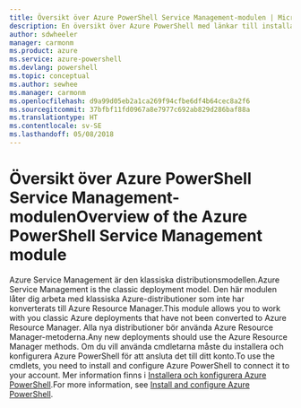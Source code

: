 ```yaml
---
title: Översikt över Azure PowerShell Service Management-modulen | Microsoft Docs
description: En översikt över Azure PowerShell med länkar till installation och konfiguration.
author: sdwheeler
manager: carmonm
ms.product: azure
ms.service: azure-powershell
ms.devlang: powershell
ms.topic: conceptual
ms.author: sewhee
ms.manager: carmonm
ms.openlocfilehash: d9a99d05eb2a1ca269f94cfbe6df4b64cec8a2f6
ms.sourcegitcommit: 37bfbf11fd0967a8e7977c692ab829d286baf88a
ms.translationtype: HT
ms.contentlocale: sv-SE
ms.lasthandoff: 05/08/2018
---
```

# <a name="overview-of-the-azure-powershell-service-management-module"></a><span data-ttu-id="588a9-103">Översikt över Azure PowerShell Service Management-modulen</span><span class="sxs-lookup"><span data-stu-id="588a9-103">Overview of the Azure PowerShell Service Management module</span></span>

<span data-ttu-id="588a9-104">Azure Service Management är den klassiska distributionsmodellen.</span><span class="sxs-lookup"><span data-stu-id="588a9-104">Azure Service Management is the classic deployment model.</span></span> <span data-ttu-id="588a9-105">Den här modulen låter dig arbeta med klassiska Azure-distributioner som inte har konverterats till Azure Resource Manager.</span><span class="sxs-lookup"><span data-stu-id="588a9-105">This module allows you to work with you classic Azure deployments that have not been converted to Azure Resource Manager.</span></span> <span data-ttu-id="588a9-106">Alla nya distributioner bör använda Azure Resource Manager-metoderna.</span><span class="sxs-lookup"><span data-stu-id="588a9-106">Any new deployments should use the Azure Resource Manager methods.</span></span> <span data-ttu-id="588a9-107">Om du vill använda cmdletarna måste du installera och konfigurera Azure PowerShell för att ansluta det till ditt konto.</span><span class="sxs-lookup"><span data-stu-id="588a9-107">To use the cmdlets, you need to install and configure Azure PowerShell to connect it to your account.</span></span> <span data-ttu-id="588a9-108">Mer information finns i [Installera och konfigurera Azure PowerShell](install-azure-ps.md).</span><span class="sxs-lookup"><span data-stu-id="588a9-108">For more information, see [Install and configure Azure PowerShell](install-azure-ps.md).</span></span>
